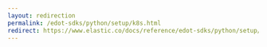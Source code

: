 ```yaml
---
layout: redirection
permalink: /edot-sdks/python/setup/k8s.html
redirect: https://www.elastic.co/docs/reference/edot-sdks/python/setup/k8s
---
```

